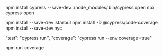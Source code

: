 npm install cypress --save-dev <!-- install cypress -->
./node_modules/.bin/cypress open <!-- to open cypress the first time -->
npx cypress open <!-- to open cypress app -->

<!-- Install istanbul to obtain the coverage and it also allows
you to run the tests from your terminal rather than the browser
via Cypress -->

npm install --save-dev istanbul <!-- install istanbul -->
npm install -D @cypress/code-coverage <!-- install coverage plugin -->
npm install --save-dev nyc <!-- install nyc -->

<!-- Add this to your package.json file on the frontend -->

"test": "cypress run",
"coverage": "cypress run --env coverage=true"

<!-- calculate coverage AND run all tests -->

npm run coverage <!-- run the coverage -->
